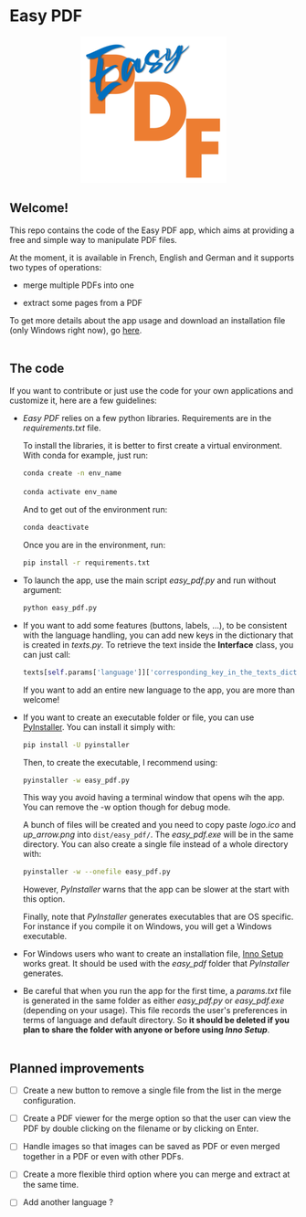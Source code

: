 # Easy PDF

<p align="center">
    <img src="logo.png" alt="Easy PDF Image" />
</p>

## Welcome!

This repo contains the code of the Easy PDF app, which aims at providing a free and simple way to manipulate PDF files.

At the moment, it is available in French, English and German and it supports two types of operations: 

- merge multiple PDFs into one

- extract some pages from a PDF

To get more details about the app usage and download an installation file (only Windows right now), go [here](https://github.com/Arvalent/easy_pdf_exe). <br><br>


## The code

If you want to contribute or just use the code for your own applications and customize it, here are a few guidelines:

- _Easy PDF_ relies on a few python libraries. Requirements are in the _requirements.txt_ file.

    To install the libraries, it is better to first create a virtual environment. With conda for example, just run:

    ```bash
    conda create -n env_name

    conda activate env_name
    ```

    And to get out of the environment run:
    ```bash
    conda deactivate
    ```

    Once you are in the environment, run:

    ```bash
    pip install -r requirements.txt
    ```

- To launch the app, use the main script _easy_pdf.py_ and run without argument:

    ```bash
    python easy_pdf.py
    ```

- If you want to add some features (buttons, labels, ...), to be consistent with the language handling, you can add new keys in the dictionary that is created in _texts.py_. To retrieve the text inside the __Interface__ class, you can just call:

    ```python
    texts[self.params['language']]['corresponding_key_in_the_texts_dict']
    ```

    If you want to add an entire new language to the app, you are more than welcome!

- If you want to create an executable folder or file, you can use [PyInstaller](https://pyinstaller.org/en/stable/). You can install it simply with:

    ```bash
    pip install -U pyinstaller
    ```
    
    Then, to create the executable, I recommend using:
    
    ```bash
    pyinstaller -w easy_pdf.py
    ```
    
    This way you avoid having a terminal window that opens wih the app. You can remove the -w option though for debug mode.
    
    A bunch of files will be created and you need to copy paste _logo.ico_ and _up_arrow.png_ into ```dist/easy_pdf/```. The _easy_pdf.exe_ will be in the same directory. You can also create a single file instead of a whole directory with:
    
    ```bash
    pyinstaller -w --onefile easy_pdf.py
    ```
    
    However, _PyInstaller_ warns that the app can be slower at the start with this option.
    
    Finally, note that _PyInstaller_ generates executables that are OS specific. For instance if you compile it on Windows, you will get a Windows executable.
    
- For Windows users who want to create an installation file, [Inno Setup](https://jrsoftware.org/isinfo.php) works great. It should be used with the _easy_pdf_ folder that _PyInstaller_ generates.

- Be careful that when you run the app for the first time, a _params.txt_ file is generated in the same folder as either _easy_pdf.py_ or _easy_pdf.exe_ (depending on your usage). This file records the user's preferences in terms of language and default directory. So __it should be deleted if you plan to share the folder with anyone or before using _Inno Setup___. <br><br>


## Planned improvements

- [ ] Create a new button to remove a single file from the list in the merge configuration.

- [ ] Create a PDF viewer for the merge option so that the user can view the PDF by double clicking on the filename or by clicking on Enter.

- [ ] Handle images so that images can be saved as PDF or even merged together in a PDF or even with other PDFs.

- [ ] Create a more flexible third option where you can merge and extract at the same time.

- [ ] Add another language ?
